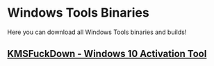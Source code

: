 # Windows Tools Binaries

Here you can download all Windows Tools binaries and builds!

## [KMSFuckDown - Windows 10 Activation Tool](https://github.com/Fonlogen/Windows-Tools-Binaries/Releases/KMSFuckDown.md)
